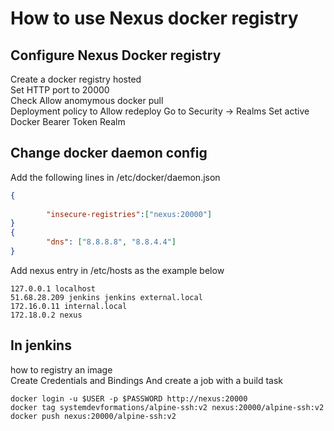 # How to use Nexus docker registry

## Configure Nexus Docker registry
Create a docker registry hosted   
Set HTTP port to 20000  
Check Allow anomymous docker pull   
Deployment policy  to Allow redeploy
Go to Security -> Realms
Set active  Docker Bearer Token Realm

## Change docker daemon config

Add the following lines in /etc/docker/daemon.json

```json
{
  
        "insecure-registries":["nexus:20000"]
}
{
        "dns": ["8.8.8.8", "8.8.4.4"]
}
```

Add nexus entry in /etc/hosts as the example below

```shell
127.0.0.1 localhost
51.68.28.209 jenkins jenkins external.local
172.16.0.11 internal.local
172.18.0.2 nexus
```

## In jenkins 
how to registry an image   
Create Credentials and Bindings
And create a job with a build task    

```shell
docker login -u $USER -p $PASSWORD http://nexus:20000
docker tag systemdevformations/alpine-ssh:v2 nexus:20000/alpine-ssh:v2
docker push nexus:20000/alpine-ssh:v2
```
